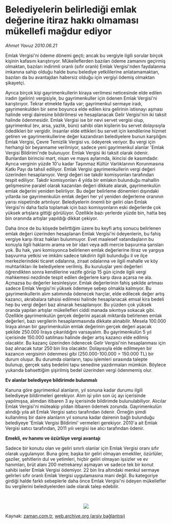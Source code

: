 # Belediyelerin belirlediği emlak değerine itiraz hakkı olmaması mükellefi mağdur ediyor

*Ahmet  Yavuz 2010.06.21*

<td class="columnist-detail">
<p>Emlak Vergisi'ni ödeme dönemi geçti; ancak bu vergiyle ilgili sorular birçok kişinin kafasını karıştırıyor. Mükelleflerden bazıları ödeme zamanını geçirmiş olmaktan, bazıları indirimli oranlı (sıfır oranlı) Emlak Vergisi'nden faydalanma imkanına sahip olduğu halde bunu belediye yetkililerine anlatamamaktan, bazıları da bu avantajdan habersiz olduğu için vergiyi ödemiş olmaktan şikayetçi.</p>
<p>
<div id="haberMetinDiv">
<p> Ayrıca birçok kişi gayrimenkullerin kiraya verilmesi neticesinde elde edilen iradın (gelirin) vergisiyle, bu gayrimenkuller için ödenen Emlak Vergisi'ni karıştırıyor. Tekrar etmekte fayda var; gayrimenkul sermaye iradı, gayrimenkulden bir sene boyunca elde edilen kira gelirinin istisnayı aşması halinde vergi dairesine bildirilmesi ve hesaplanacak Gelir Vergisi'nin iki taksit halinde ödenmesidir. Emlak Vergisi ise bir nevi servet vergisi olup, gayrimenkul (ev, arsa, yazlık, büro) sahibi olan kişilerin bu servet dolayısıyla ödedikleri bir vergidir. İnsanlar elde ettikleri bu servet için kendilerine hizmet getiren ve gayrimenkullerine değer kazandıran belediyelere bunun karşılığını Emlak Vergisi, Çevre Temizlik Vergisi vs. ödeyerek veriyor. Bu vergi için herhangi bir beyanname verilmiyor, sadece yeni gayrimenkul alanlar 'Emlak Vergisi Bildirimi'nde bulunuyor. Emlak Vergisi iki taksit olarak ödenir. Bunlardan birincisi mart, nisan ve mayıs aylarında, ikincisi de kasımdadır. Ayrıca verginin yüzde 10'u kadar Taşınmaz Kültür Varlıklarının Korunmasına Katkı Payı da tahsil ediliyor. Emlak Vergisi gayrimenkullerin vergi değeri üzerinden hesaplanıyor. Vergi değeri ise takdir komisyonları tarafından tespit ediliyor. Takdir komisyonları 4 yılda bir emlakın bulunduğu mahallin gelişmesine paralel olarak kazanılan değeri dikkate alarak, gayrimenkulün emlak değerini yeniden belirliyor. Bu değer belirleme dönemleri dışındaki yıllarda ise gayrimenkulün emlak değeri her yıl yeniden değerleme oranının yarısı nispetinde artırılıyor. Belediyelerin önemli bir geliri olan Emlak Vergisi'ni daha fazla toplamak için bazı komisyonların eski değerlerde çok yüksek artışlara gittiği görülüyor. Özellikle bazı yerlerde yüzde bin, hatta beş bin oranında artışlar yapıldığı dikkat çekiyor.
<p> Daha önce de bu köşede belirttiğim üzere bu keyfi artış sonucu belirlenen emlak değeri üzerinden hesaplanan Emlak Vergisi'ni ödeyenlerin, bu fahiş vergiye karşı itiraz hakları bulunmuyor. Evet maalesef vatandaşların bu konuyla ilgili haklarını arama ve bir idari veya adli mercie başvurma şansları yok. Bu hak, yani komisyonca belirlenen emlak değerlerine itiraz ve yargıya başvurma yetkisi ve imkânı sadece takdirin ilgili bulunduğu il ve ilçe merkezlerindeki ticaret odalarına, ziraat odalarına ve ilgili mahalle ve köy muhtarlıkları ile belediyelere verilmiş. Bu kuruluşlar yeni değerleri öğrendikten sonra kendilerine vazife görüp 15 gün içinde ilgili vergi mahkemesi nezdinde tespit edilen değerlere karşı dava açarsa ne ala. Açmazsa bu değerler kesinleşiyor. Emlak değerlerinin fahiş şekilde artması sadece Emlak Vergisi'ni yüksek ödemeye sebep olmakla kalmıyor. Bu gayrimenkullerin alım satımında ödenecek harçlar, elde edilecek değer artış kazancı, akrabalara tahsisi edilmesi halinde hesaplanacak emsal kira bedeli hep bu vergi değeri baz alınarak hesaplanıyor. Bu yüzden çok yüksek oranda yapılan artışlar mükellefleri ciddi manada sıkıntıya sokacak gibi. Özellikle gayrimenkulün gerçek değerini aşacak miktarda belirlenen emlak değerleri, bazı vergilerin hesaplanmasında dikkate alınabilir. Mesela 100.000 liraya alınan bir gayrimenkulün emlak değerinin gerçek değeri aşacak şekilde 250.000 liraya çıkarıldığını varsayalım. Bu gayrimenkulün 5 yıl içerisinde 150.000 satılması halinde değer artış kazancı elde edilmiş olacaktır. Bu kazanç üzerinden ödenecek Gelir Vergisi'nin hesaplanması için baz alınacak tutar 250 bin lira olacaktır. Dolayısıyla elde edilmeyen bir kazancın vergisinin ödenmesi gibi (250.000-100.000 = 150.000 TL) bir durum oluşur. Bu durumda olanların, tapu işlemleri sırasında talepte bulunup, gerçek satış bedelini tapu senedine yazdırmaları mümkün. Böylece yukarıda bahsettiğim şişirilmiş bedel üzerinden vergi ödenmemiş olur. 
<p><b>Ev alanlar belediyeye bildirimde bulunmalı</b>
<p>Kanuna göre gayrimenkul alanların, yıl sonuna kadar durumu ilgili belediyeye bildirmeleri gerekiyor. Alım işi yılın son üç ayı içerisinde yapılmışsa, alımdan itibaren 3 ay içerisinde bildirimde bulunulabiliyor. Alıcılar Emlak Vergisi'ni müteakip yıldan itibaren ödemek zorunda. Gayrimenkulün alındığı yıla ait Emlak Vergisi satıcı tarafından ödenir. Örneğin şimdi kullanılmış bir daire alanların yıl sonuna kadar dairenin bağlı bulunduğu belediyeye 'Emlak Vergisi Bildirimi' vermeleri gerekiyor. 2010'a ait Emlak Vergisi satıcı tarafından, 2011 yılı vergisi ise alıcı tarafından ödenir.
<p><b>Emekli, ev hanımı ve özürlüye vergi avantajı</b>
<p>Sadece bir konutu olan ve geliri sınırlı olanlar için Emlak Vergisi oranı sıfır olarak uygulanıyor. Buna göre; başka bir geliri olmayan emekliler, özürlüler, gaziler, şehitlerin dul ve yetimleri, hiçbir geliri olmayan işsizler ve ev hanımları, brüt alanı 200 metrekareyi aşmayan ve sadece tek bir konut sahibi iseler Emlak Vergisi ödemiyor. 22 bin lira altındaki menkul sermaye gelirleri sıfır oranlı Emlak Vergisi uygulamasına mani değil. Bu kategoriye girdiği halde farklı sebeplerle daha önce Emlak Vergisi'ni ödeyen mükellefler bu vergilerini belediyelerden iade olarak talep edebilir. 
<p><br/>
<p><p align="center"><img border="0" src="http://web.archive.org/web/20110105052045im_/http://medya.zaman.com.tr/2010/06/21/vergi.jpg"/>
<p></p></p></p></p></p></p></p></p></p></p></div>
</p>
<a href="http://web.archive.org/web/20110105052045/mailto:ahmet.yavuz@zaman.com.tr">
</a></td>

Kaynak: [zaman.com.tr](http://zaman.com.tr/yazar.do?yazino=997760), [web.archive.org (arşiv bağlantısı)](http://web.archive.org/web/20110105052045/http://www.zaman.com.tr/yazar.do?yazino=997760)
